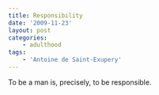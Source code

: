 ```yaml
---
title: Responsibility
date: '2009-11-23'
layout: post
categories:
    - adulthood
tags:
    - 'Antoine de Saint-Exupery'
---
```


To be a man is, precisely, to be responsible.